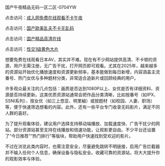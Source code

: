 国产午夜精品无码一区二区-0704YW

点击访问：<a href="https://fdhf-454.pages.dev/">成入网免费在线观看不卡午夜</a>

点击访问：<a href="https://bered.pages.dev/">国产欧美乱夫不卡无乱码</a>

点击访问：<a href="https://rtj-3zo.pages.dev/">国产精品高清在线</a>

点击访问：<a href="https://vassv.pages.dev/">性交1级黄色大片</a>

想要免费在线观看日本AV，其实并不难。现在有不少网站提供高清、不卡顿的资源，用户无需注册，无广告干扰，打开网页即可观看。尤其在2025年，越来越多的资源站开始优化播放速度和资源更新频率，基本能做到每日新增，内容涵盖主流番号、热门女优与多种题材分类，非常适合追新片或回顾经典的用户。

许多观众最关注的几点包括：画质是否达到1080P以上、女优是否有详细资料、资源是否持续更新。这类优质资源站通常会把作品分类清晰，比如按番号（如IPX、SSNI系列）、按女优（如三上悠亚、明里紬）或按题材（如校园、人妻、职场）等，便于快速筛选想看的内容。此外，还有一些平台专门收录无码影片，满足不同人群的喜好。

为了提升观看体验，建议用户选择支持移动端播放、加载速度快、广告干扰少的网站。部分资源站甚至支持在线播放和倍速功能，让观影更自由。不少平台还设置了“今日推荐”“热门排行”等版块，帮助用户快速找到受欢迎的影片。

不过在浏览此类内容时，也需注意安全，尽量避免跳转不明链接，启用广告拦截器并不输入任何个人信息，确保设备与隐私安全。收藏可靠的资源站，将大大提升你的观影效率与体验。

<span style="display:none;">[Canonical link]( https://github.com/fkt20250704/fkt20250704 ）</span>



